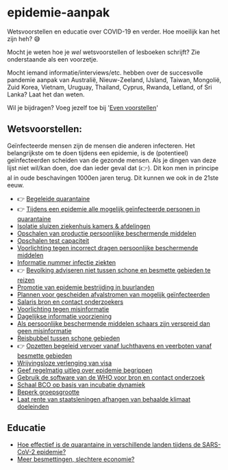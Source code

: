 # epidemie-aanpak
Wetsvoorstellen en educatie over COVID-19 en verder. Hoe moeilijk kan het zijn heh? 😅

Mocht je weten hoe je _wel_ wetsvoorstellen of lesboeken schrijft? Zie onderstaande als een voorzetje.

Mocht iemand informatie/interviews/etc. hebben over de succesvolle pandemie aanpak van Australië, Nieuw-Zeeland, IJsland, Taiwan, Mongolië, Zuid Korea, Vietnam, Uruguay, Thailand, Cyprus, Rwanda, Letland, of Sri Lanka? Laat het dan weten.

Wil je bijdragen? Voeg jezelf toe bij '[Even voorstellen](MAINTAINERS.md)'

## Wetsvoorstellen:
Geïnfecteerde mensen zijn de mensen die anderen infecteren. Het belangrijkste om te doen tijdens een epidemie, is de (potentieel) geïnfecteerden scheiden van de gezonde mensen. Als je dingen van deze lijst niet wil/kan doen, doe dan ieder geval dat (👉). Dit kon men in principe al in oude beschavingen 1000en jaren terug. Dit kunnen we ook in de 21ste eeuw.

* 👉 [Begeleide quarantaine](wetsvoorstellen/begeleide-quarantaine.md)
* 👉 [Tijdens een epidemie alle mogelijk geïnfecteerde personen in quarantaine](wetsvoorstellen/alle-infectie-verdachte-personen-in-quarantaine.md)
* [Isolatie sluizen ziekenhuis kamers & afdelingen](wetsvoorstellen/isolatie-sluizen-ziekenhuis-kamers.md)
* [Opschalen van productie persoonlijke beschermende middelen](wetsvoorstellen/respiratoire-epidemie-opschalen-pbm-productie.md)
* [Opschalen test capaciteit](wetsvoorstellen/opschalen-test-capaciteit.md)
* [Voorlichting tegen incorrect dragen persoonlijke beschermende middelen](wetsvoorstellen/voorlichting-incorrect-dragen-pbm.md)
* [Informatie nummer infectie ziekten](wetsvoorstellen/informatie-nummer-infectie-ziekten.md)
* 👉 [Bevolking adviseren niet tussen schone en besmette gebieden te reizen](wetsvoorstellen/bevolking-adviseren-niet-tussen-schone-en-besmette-gebieden-te-reizen.md)
* [Promotie van epidemie bestrijding in buurlanden](wetsvoorstellen/promotie-van-epidemie-bestrijding-in-buurlanden.md)
* [Plannen voor gescheiden afvalstromen van mogelijk geïnfecteerden](wetsvoorstellen/plannen-gescheiden-afvalstromen-mogelijk-geinfecteerden.md)
* [Salaris bron en contact onderzoekers](wetsvoorstellen/salaris-bron-en-contact-onderzoekers.md)
* [Voorlichting tegen misinformatie](wetsvoorstellen/tegen-misinformatie.md)
* [Dagelijkse informatie voorziening](wetsvoorstellen/dagelijkse-informatie-voorziening.md)
* [Als persoonlijke beschermende middelen schaars zijn verspreid dan geen misinformatie](wetsvoorstellen/bij-ontbrekende-pbm-verspreid-geen-misinformatie.md)
* [Reisbubbel tussen schone gebieden](wetsvoorstellen/reisbubbel-schone-gebieden.md)
* 👉 [Opzetten begeleid vervoer vanaf luchthavens en veerboten vanaf besmette gebieden](wetsvoorstellen/opzetten-begeleid-vervoer-met-pbm.md)
* [Wrijvingsloze verlenging van visa](wetsvoorstellen/verlenging-van-visa.md)
* [Geef regelmatig uitleg over epidemie begrippen](wetsvoorstellen/voorlichting-epidemie-begrippen.md)
* [Gebruik de software van de WHO voor bron en contact onderzoek](wetsvoorstellen/bco-software-who.md)
* [Schaal BCO op basis van incubatie dynamiek](wetsvoorstellen/schaal-van-bco.md)
* [Beperk groepsgrootte](wetsvoorstellen/beperk-groepsgrootte.md)
* [Laat rente van staatsleningen afhangen van behaalde klimaat doeleinden](wetsvoorstellen/lening-klimaat-doeleindend.md)

## Educatie
* [Hoe effectief is de quarantaine in verschillende landen tijdens de SARS-CoV-2 epidemie?](educatie/vergelijken-efficientie-quarantaines-verschillende-landen.md)
* [Meer besmettingen, slechtere economie?](educatie/economische-impact-besmettingen.md)
